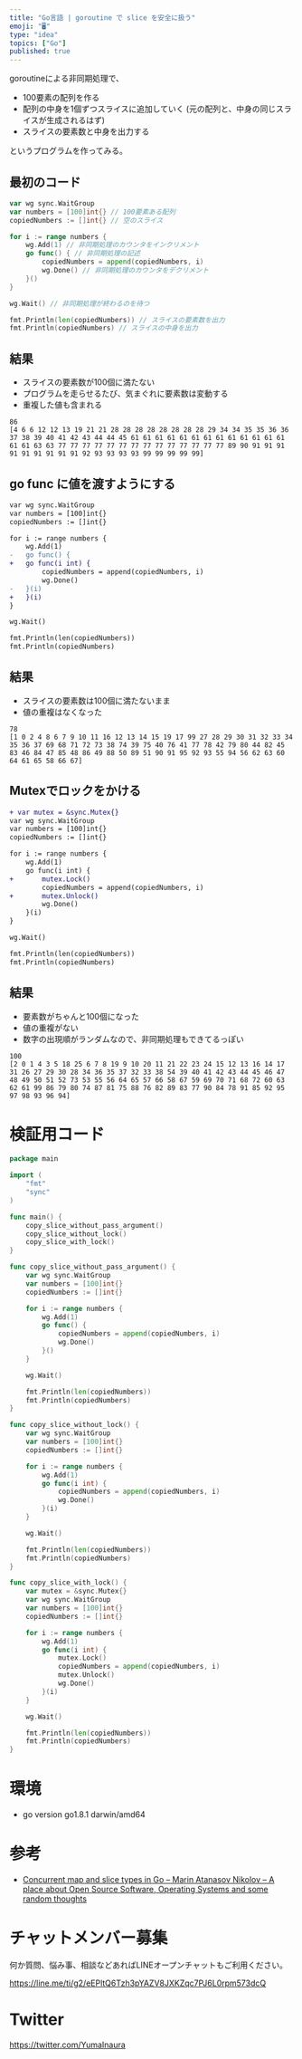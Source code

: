 ```yaml
---
title: "Go言語 | goroutine で slice を安全に扱う"
emoji: "🖥"
type: "idea"
topics: ["Go"]
published: true
---
```


goroutineによる非同期処理で、

- 100要素の配列を作る
- 配列の中身を1個ずつスライスに追加していく (元の配列と、中身の同じスライスが生成されるはず)
- スライスの要素数と中身を出力する

というプログラムを作ってみる。

## 最初のコード

```go
var wg sync.WaitGroup
var numbers = [100]int{} // 100要素ある配列
copiedNumbers := []int{} // 空のスライス

for i := range numbers {
	wg.Add(1) // 非同期処理のカウンタをインクリメント
	go func() { // 非同期処理の記述
		copiedNumbers = append(copiedNumbers, i)
		wg.Done() // 非同期処理のカウンタをデクリメント
	}()
}

wg.Wait() // 非同期処理が終わるのを待つ

fmt.Println(len(copiedNumbers)) // スライスの要素数を出力
fmt.Println(copiedNumbers) // スライスの中身を出力
```

## 結果

- スライスの要素数が100個に満たない
- プログラムを走らせるたび、気まぐれに要素数は変動する
- 重複した値も含まれる

```
86
[4 6 6 12 12 13 19 21 21 28 28 28 28 28 28 28 28 29 34 34 35 35 36 36 37 38 39 40 41 42 43 44 44 45 61 61 61 61 61 61 61 61 61 61 61 61 61 61 61 63 63 77 77 77 77 77 77 77 77 77 77 77 77 77 77 89 90 91 91 91 91 91 91 91 91 91 92 93 93 93 93 99 99 99 99 99]
```

## go func に値を渡すようにする

```diff
var wg sync.WaitGroup
var numbers = [100]int{}
copiedNumbers := []int{}

for i := range numbers {
	wg.Add(1)
-	go func() {
+	go func(i int) {
		copiedNumbers = append(copiedNumbers, i)
		wg.Done()
-	}(i)
+	}(i)
}

wg.Wait()

fmt.Println(len(copiedNumbers))
fmt.Println(copiedNumbers)
```

## 結果

- スライスの要素数は100個に満たないまま
- 値の重複はなくなった

```
78
[1 0 2 4 8 6 7 9 10 11 16 12 13 14 15 19 17 99 27 28 29 30 31 32 33 34 35 36 37 69 68 71 72 73 38 74 39 75 40 76 41 77 78 42 79 80 44 82 45 83 46 84 47 85 48 86 49 88 50 89 51 90 91 95 92 93 55 94 56 62 63 60 64 61 65 58 66 67]
```

## Mutexでロックをかける

```diff
+ var mutex = &sync.Mutex{}
var wg sync.WaitGroup
var numbers = [100]int{}
copiedNumbers := []int{}

for i := range numbers {
	wg.Add(1)
	go func(i int) {
+		mutex.Lock()
		copiedNumbers = append(copiedNumbers, i)
+		mutex.Unlock()
		wg.Done()
	}(i)
}

wg.Wait()

fmt.Println(len(copiedNumbers))
fmt.Println(copiedNumbers)
```

## 結果

- 要素数がちゃんと100個になった
- 値の重複がない
- 数字の出現順がランダムなので、非同期処理もできてるっぽい

```
100
[2 0 1 4 3 5 18 25 6 7 8 19 9 10 20 11 21 22 23 24 15 12 13 16 14 17 31 26 27 29 30 28 34 36 35 37 32 33 38 54 39 40 41 42 43 44 45 46 47 48 49 50 51 52 73 53 55 56 64 65 57 66 58 67 59 69 70 71 68 72 60 63 62 61 99 86 79 80 74 87 81 75 88 76 82 89 83 77 90 84 78 91 85 92 95 97 98 93 96 94]
```



# 検証用コード

```go
package main

import (
	"fmt"
	"sync"
)

func main() {
	copy_slice_without_pass_argument()
	copy_slice_without_lock()
	copy_slice_with_lock()
}

func copy_slice_without_pass_argument() {
	var wg sync.WaitGroup
	var numbers = [100]int{}
	copiedNumbers := []int{}

	for i := range numbers {
		wg.Add(1)
		go func() {
			copiedNumbers = append(copiedNumbers, i)
			wg.Done()
		}()
	}

	wg.Wait()

	fmt.Println(len(copiedNumbers))
	fmt.Println(copiedNumbers)
}

func copy_slice_without_lock() {
	var wg sync.WaitGroup
	var numbers = [100]int{}
	copiedNumbers := []int{}

	for i := range numbers {
		wg.Add(1)
		go func(i int) {
			copiedNumbers = append(copiedNumbers, i)
			wg.Done()
		}(i)
	}

	wg.Wait()

	fmt.Println(len(copiedNumbers))
	fmt.Println(copiedNumbers)
}

func copy_slice_with_lock() {
	var mutex = &sync.Mutex{}
	var wg sync.WaitGroup
	var numbers = [100]int{}
	copiedNumbers := []int{}

	for i := range numbers {
		wg.Add(1)
		go func(i int) {
			mutex.Lock()
			copiedNumbers = append(copiedNumbers, i)
			mutex.Unlock()
			wg.Done()
		}(i)
	}

	wg.Wait()

	fmt.Println(len(copiedNumbers))
	fmt.Println(copiedNumbers)
}

```


# 環境

- go version go1.8.1 darwin/amd64

# 参考

- [Concurrent map and slice types in Go – Marin Atanasov Nikolov – A place about Open Source Software, Operating Systems and some random thoughts](https://dnaeon.github.io/concurrent-maps-and-slices-in-go/)








<!-- Update From Qiita API -->

# チャットメンバー募集


何か質問、悩み事、相談などあればLINEオープンチャットもご利用ください。

https://line.me/ti/g2/eEPltQ6Tzh3pYAZV8JXKZqc7PJ6L0rpm573dcQ





# Twitter


https://twitter.com/YumaInaura


<!-- Update From Qiita API -->


